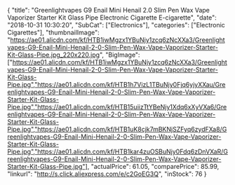 {
	"title": "Greenlightvapes G9 Enail Mini Henail 2.0 Slim Pen Wax Vape Vaporizer Starter Kit Glass Pipe Electronic Cigarette E-cigarette",
	"date": "2018-10-31 10:30:20",
	"SubCat": ["Electronics"],
	"categories": ["Electronic Cigarettes"],
	"thumbnailImage": "https://ae01.alicdn.com/kf/HTB1iwMgzx1YBuNjy1zcq6zNcXXa3/Greenlightvapes-G9-Enail-Mini-Henail-2-0-Slim-Pen-Wax-Vape-Vaporizer-Starter-Kit-Glass-Pipe.jpg_220x220.jpg",
	"BigImage": ["https://ae01.alicdn.com/kf/HTB1iwMgzx1YBuNjy1zcq6zNcXXa3/Greenlightvapes-G9-Enail-Mini-Henail-2-0-Slim-Pen-Wax-Vape-Vaporizer-Starter-Kit-Glass-Pipe.jpg","https://ae01.alicdn.com/kf/HTB1h7VizL1TBuNjy0Fjq6yjyXXau/Greenlightvapes-G9-Enail-Mini-Henail-2-0-Slim-Pen-Wax-Vape-Vaporizer-Starter-Kit-Glass-Pipe.jpg","https://ae01.alicdn.com/kf/HTB15uiizTtYBeNjy1Xdq6xXyVXa6/Greenlightvapes-G9-Enail-Mini-Henail-2-0-Slim-Pen-Wax-Vape-Vaporizer-Starter-Kit-Glass-Pipe.jpg","https://ae01.alicdn.com/kf/HTB1uK8cjk7mBKNjSZFyq6zydFXa8/Greenlightvapes-G9-Enail-Mini-Henail-2-0-Slim-Pen-Wax-Vape-Vaporizer-Starter-Kit-Glass-Pipe.jpg","https://ae01.alicdn.com/kf/HTB1kar4zuOSBuNjy0Fdq6zDnVXaR/Greenlightvapes-G9-Enail-Mini-Henail-2-0-Slim-Pen-Wax-Vape-Vaporizer-Starter-Kit-Glass-Pipe.jpg"],
	"actualPrice": 61.05,
	"comparePrice": 85.99,
	"linkurl": "http://s.click.aliexpress.com/e/c2GoEG3Q",
	"inStock": 76
}
